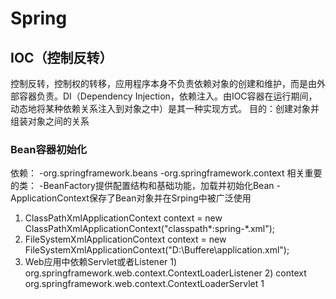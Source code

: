 # Spring

## IOC（控制反转）
控制反转，控制权的转移，应用程序本身不负责依赖对象的创建和维护，而是由外部容器负责。DI（Dependency Injection，依赖注入。由IOC容器在运行期间，动态地将某种依赖关系注入到对象之中）是其一种实现方式。
目的：创建对象并组装对象之间的关系

### Bean容器初始化
依赖：
  -org.springframework.beans
  -org.springframework.context
相关重要的类：
  -BeanFactory提供配置结构和基础功能，加载并初始化Bean
  -ApplicationContext保存了Bean对象并在Srping中被广泛使用

1. ClassPathXmlApplicationContext context = new ClassPathXmlApplicationContext("classpath*:spring-*.xml");
2. FileSystemXmlApplicationContext context = new FileSystemXmlApplicationContext("D:\Buffere\application.xml");
3. Web应用中依赖Servlet或者Listener
   1)
   <listener>
    <listener-class>org.springframework.web.context.ContextLoaderListener</listener-class>
   </listener>
   2)
   <servlet>
    <servlet-name>context</servlet>
    <servlet-class>org.springframework.web.context.ContextLoaderServlet</servlet-class>
    <load-on-startup>1</load-on-startup>
   </servlet>